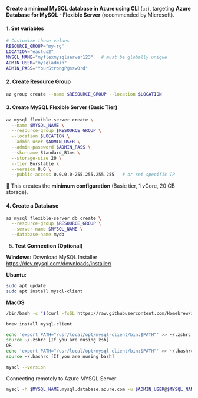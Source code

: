 **Create a minimal MySQL database in Azure using CLI** (`az`), targeting **Azure Database for MySQL - Flexible Server** (recommended by Microsoft).
#### 1. **Set variables**
```bash
# Customize these values
RESOURCE_GROUP="my-rg"
LOCATION="eastus2"
MYSQL_NAME="myflexmysqlserver123"   # must be globally unique
ADMIN_USER="mysqladmin"
ADMIN_PASS="YourStrongP@ssw0rd"
```
#### 2. **Create Resource Group**
```bash
az group create --name $RESOURCE_GROUP --location $LOCATION
```
#### 3. **Create MySQL Flexible Server (Basic Tier)**
```bash
az mysql flexible-server create \
  --name $MYSQL_NAME \
  --resource-group $RESOURCE_GROUP \
  --location $LOCATION \
  --admin-user $ADMIN_USER \
  --admin-password $ADMIN_PASS \
  --sku-name Standard_B1ms \
  --storage-size 20 \
  --tier Burstable \
  --version 8.0 \
  --public-access 0.0.0.0-255.255.255.255   # or set specific IP
```
🔹 This creates the **minimum configuration** (Basic tier, 1 vCore, 20 GB storage).

#### 4. **Create a Database**
```bash
az mysql flexible-server db create \
  --resource-group $RESOURCE_GROUP \
  --server-name $MYSQL_NAME \
  --database-name mydb
  ```
  5. **Test Connection (Optional)**

**Windows:** Download MySQL Installer
https://dev.mysql.com/downloads/installer/

**Ubuntu:**
```bash
sudo apt update
sudo apt install mysql-client
```
**MacOS**
```bash
/bin/bash -c "$(curl -fsSL https://raw.githubusercontent.com/Homebrew/install/HEAD/install.sh)"

brew install mysql-client

echo 'export PATH="/usr/local/opt/mysql-client/bin:$PATH"' >> ~/.zshrc
source ~/.zshrc [If you are nusing zsh]
OR
echo 'export PATH="/usr/local/opt/mysql-client/bin:$PATH"' >> ~/.bashrc
source ~/.bashrc [If you are nusing bash]

mysql --version
```
Connecting remotely to Azure MYSQL Server
  ```bash
  mysql -h $MYSQL_NAME.mysql.database.azure.com -u $ADMIN_USER@$MYSQL_NAME -p
```
